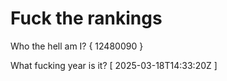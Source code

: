# Fuck the rankings

Who the hell am I?
{ 12480090 }

What fucking year is it?
[ 2025-03-18T14:33:20Z ]
